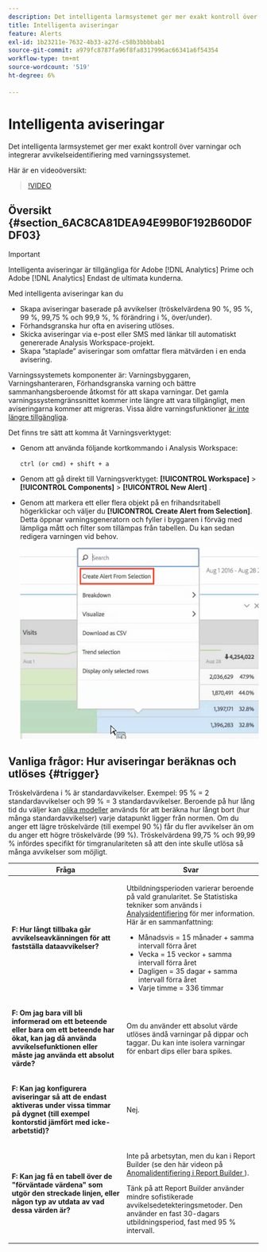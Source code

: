 ```yaml
---
description: Det intelligenta larmsystemet ger mer exakt kontroll över varningar och integrerar avvikelseidentifiering med varningssystemet.
title: Intelligenta aviseringar
feature: Alerts
exl-id: 1b23211e-7632-4b33-a27d-c58b3bbbbab1
source-git-commit: a979fc8787fa96f8fa8317996ac66341a6f54354
workflow-type: tm+mt
source-wordcount: '519'
ht-degree: 6%

---
```


# Intelligenta aviseringar

Det intelligenta larmsystemet ger mer exakt kontroll över varningar och integrerar avvikelseidentifiering med varningssystemet.

Här är en videoöversikt:

>[!VIDEO](https://video.tv.adobe.com/v/25446/?quality=12)

## Översikt {#section_6AC8CA81DEA94E99B0F192B60D0FDF03}

>[!IMPORTANT]
>
>Intelligenta aviseringar är tillgängliga för Adobe [!DNL Analytics] Prime och Adobe [!DNL Analytics] Endast de ultimata kunderna.

Med intelligenta aviseringar kan du

* Skapa aviseringar baserade på avvikelser (tröskelvärdena 90 %, 95 %, 99 %, 99,75 % och 99,9 %, % förändring i %, över/under).
* Förhandsgranska hur ofta en avisering utlöses.
* Skicka aviseringar via e-post eller SMS med länkar till automatiskt genererade Analysis Workspace-projekt.
* Skapa ”staplade” aviseringar som omfattar flera mätvärden i en enda avisering.

Varningssystemets komponenter är: Varningsbyggaren, Varningshanteraren, Förhandsgranska varning och bättre sammanhangsberoende åtkomst för att skapa varningar. Det gamla varningssystemgränssnittet kommer inte längre att vara tillgängligt, men aviseringarna kommer att migreras. Vissa äldre varningsfunktioner [är inte längre tillgängliga](https://experienceleague.adobe.com/docs/analytics/analyze/reports-analytics/alerts.html).

Det finns tre sätt att komma åt Varningsverktyget:

* Genom att använda följande kortkommando i Analysis Workspace:

  `ctrl (or cmd) + shift + a`
* Genom att gå direkt till Varningsverktyget:  **[!UICONTROL Workspace]** > **[!UICONTROL Components]** > **[!UICONTROL New Alert]** .
* Genom att markera ett eller flera objekt på en frihandsritabell högerklickar och väljer du **[!UICONTROL Create Alert from Selection]**. Detta öppnar varningsgeneratorn och fyller i byggaren i förväg med lämpliga mått och filter som tillämpas från tabellen. Du kan sedan redigera varningen vid behov.

  ![](assets/create-alert-from-selection.png)


## Vanliga frågor: Hur aviseringar beräknas och utlöses {#trigger}

Tröskelvärdena i % är standardavvikelser. Exempel: 95 % = 2 standardavvikelser och 99 % = 3 standardavvikelser. Beroende på hur lång tid du väljer kan [olika modeller](/help/analyze/analysis-workspace/c-anomaly-detection/statistics-anomaly-detection.md) används för att beräkna hur långt bort (hur många standardavvikelser) varje datapunkt ligger från normen. Om du anger ett lägre tröskelvärde (till exempel 90 %) får du fler avvikelser än om du anger ett högre tröskelvärde (99 %). Tröskelvärdena 99,75 % och 99,99 % infördes specifikt för timgranulariteten så att den inte skulle utlösa så många avvikelser som möjligt.

<table id="table_B3AA85E1DE3543DCA34966A52E3CE4AB"> 
 <thead> 
  <tr> 
   <th colname="col1" class="entry"> Fråga </th> 
   <th colname="col2" class="entry"> Svar </th> 
  </tr> 
 </thead>
 <tbody> 
  <tr> 
   <td colname="col1"> <p><b>F: Hur långt tillbaka går avvikelseavkänningen för att fastställa dataavvikelser?</b> </p> </td> 
   <td colname="col2"> <p>Utbildningsperioden varierar beroende på vald granularitet. Se Statistiska tekniker som används i <a href="/help/analyze/analysis-workspace/c-anomaly-detection/statistics-anomaly-detection.md">Analysidentifiering</a> för mer information. Här är en sammanfattning: </p> 
    <ul id="ul_4F8C2A41F06C498DBF5E7AE5DE803773"> 
     <li id="li_E246091A3F1E484C8444AF4052FCA784">Månadsvis = 15 månader + samma intervall förra året </li> 
     <li id="li_CC014FB38AE1492B9647E990C29BFB3C">Vecka = 15 veckor + samma intervall förra året </li> 
     <li id="li_2517EE2097534324BE9C1B54CD181A62">Dagligen = 35 dagar + samma intervall förra året </li> 
     <li id="li_710BC8B009354542AA4962A59A646099">Varje timme = 336 timmar </li> 
    </ul> </td> 
  </tr> 
  <tr> 
   <td colname="col1"> <p><b>F: Om jag bara vill bli informerad om ett beteende eller bara om ett beteende har ökat, kan jag då använda avvikelsefunktionen eller måste jag använda ett absolut värde?</b> </p> </td> 
   <td colname="col2"> <p>Om du använder ett absolut värde utlöses ändå varningar på dippar och taggar. Du kan inte isolera varningar för enbart dips eller bara spikes. </p> </td> 
  </tr> 
  <tr> 
   <td colname="col1"> <p><b>F: Kan jag konfigurera aviseringar så att de endast aktiveras under vissa timmar på dygnet (till exempel kontorstid jämfört med icke-arbetstid)? </b> </p> </td> 
   <td colname="col2"> <p>Nej. </p> </td> 
  </tr> 
  <tr> 
   <td colname="col1"> <p><b>F: Kan jag få en tabell över de "förväntade värdena" som utgör den streckade linjen, eller någon typ av utdata av vad dessa värden är? </b> </p> </td> 
   <td colname="col2"> <p>Inte på arbetsytan, men du kan i Report Builder (se den här videon på <a href="https://experienceleague.adobe.com/docs/analytics-learn/tutorials/exporting/report-builder/anomaly-detection-in-report-builder.html"  > Anomalidentifiering i Report Builder </a>). </p> <p>Tänk på att Report Builder använder mindre sofistikerade avvikelsedetekteringsmetoder. Den använder en fast 30-dagars utbildningsperiod, fast med 95 % intervall. </p> </td> 
  </tr> 
 </tbody> 
</table>
